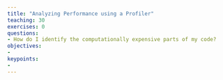 ```yaml
---
title: "Analyzing Performance using a Profiler"
teaching: 30
exercises: 0
questions:
- How do I identify the computationally expensive parts of my code?
objectives:
- 
keypoints:
- 
---
```

